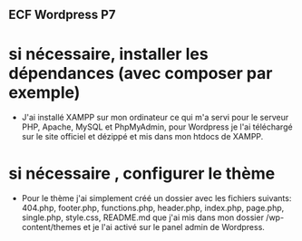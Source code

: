 ## ECF Wordpress P7

# si nécessaire, installer les dépendances (avec composer par exemple)
- J'ai installé XAMPP sur mon ordinateur ce qui m'a servi pour le serveur PHP, Apache, MySQL et PhpMyAdmin, pour Wordpress je l'ai téléchargé sur le site officiel et dézippé et mis dans mon htdocs de XAMPP.

# si nécessaire , configurer le thème
- Pour le thème j'ai simplement créé un dossier avec les fichiers suivants: 404.php, footer.php, functions.php, header.php, index.php, page.php, single.php, style.css, README.md
que j'ai mis dans mon dossier /wp-content/themes et je l'ai activé sur le panel admin de Wordpress.